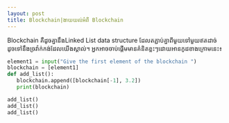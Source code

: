 ```yaml
---
layout: post
title: Blockchain|ងាយយល់អំពី Blockchain
---
```


Blockchain គឺដូចគ្នា​នឹងLinked List data structure ដែលតភ្ជាប់គ្នាពីមួយទៅមួយឥតដាច់ ដូចទៅនឹងច្រវ៉ាក់កង់ដែល​យើងស្គាល់។
អ្នកអាចចាប់ផ្ដើមមាន​គំនិតខ្លះៗដោយអានកូដខាងក្រោមនេះ៖

```python
element1 = input("Give the first element of the blockchain ")
blockchain = [element1]
def add_list():
   blockchain.append([blockchain[-1], 3.2])
   print(blockchain)

add_list()
add_list()
add_list()
```

